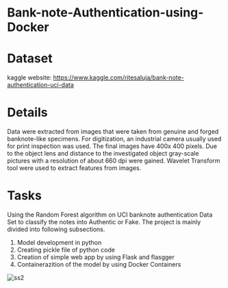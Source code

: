 # Bank-note-Authentication-using-Docker
# Dataset
kaggle website: https://www.kaggle.com/ritesaluja/bank-note-authentication-uci-data

# Details
Data were extracted from images that were taken from genuine and forged banknote-like specimens. For digitization, an industrial camera usually used for print inspection was used. The final images have 400x 400 pixels. Due to the object lens and distance to the investigated object gray-scale pictures with a resolution of about 660 dpi were gained. Wavelet Transform tool were used to extract features from images.
# Tasks
Using the Random Forest algorithm on UCI banknote authentication Data Set to classify the notes into Authentic or Fake. The project is mainly divided into following subsections.
1. Model development in python
2. Creating pickle file of python code
3. Creation of simple web app by using Flask and flasgger
4. Containerazition of the model by using Docker Containers

![ss2](https://user-images.githubusercontent.com/44450467/101834663-f0430c80-3b3a-11eb-8bac-b3bccccbf801.PNG)

